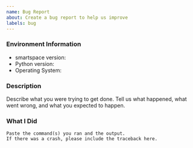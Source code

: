 ```yaml
---
name: Bug Report
about: Create a bug report to help us improve
labels: bug
---
```


<!-- Please search existing issues to avoid creating duplicates. -->

### Environment Information

-   smartspace version:
-   Python version:
-   Operating System:

### Description

Describe what you were trying to get done.
Tell us what happened, what went wrong, and what you expected to happen.

### What I Did

```
Paste the command(s) you ran and the output.
If there was a crash, please include the traceback here.
```
